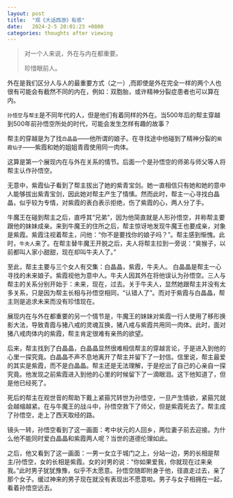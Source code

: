 ```yaml
---
layout: post
title:  "观《大话西游》有感"
date:   2024-2-5 20:01:23 +0800
categories: thoughts after viewing
---
```


> 对一个人来说，外在与内在都重要。
>
> 珍惜眼前人。

外在是我们区分人与人的最重要方式（之一）,而即使是外在完全一样的两个人也很有可能会有截然不同的内在，例如：双胞胎，或许精神分裂症患者也可以算在内。

`孙悟空`与`帮主`是不同年代的人，但是他们有着同样的外在。当500年后的帮主穿越到500年前孙悟空所处的时代，可能会发生怎样有趣的故事？

帮主的穿越是为了找`白晶晶`——他所谓的娘子。在寻找途中他碰到了精神分裂的`紫霞仙子`——紫霞和她的姐姐青霞使用同一肉体。

这算是第一个展现内在与外在关系的情节。后面一个是孙悟空的师弟与师父等人将帮主认作孙悟空。

无意中，紫霞仙子看到了帮主拔出了她的紫青宝剑。她一直相信只有她和她的意中人能够拔出紫青宝剑，因此她对帮主产生了情愫。然而此时，帮主一心寻找白晶晶，似乎较为专情，对紫霞的表白表示拒绝，伤了紫霞的心，两人分了手。

牛魔王在碰到帮主之后，直呼其“兄弟”，因为他简直就是人形孙悟空，并称帮主要跟他的妹妹成亲。来到牛魔王的住所之后，帮主惊讶地发现牛魔王也要成亲，对象是紫霞。紫霞注视着帮主，问他：“你不是要找你的娘子吗？”。帮主感到惭愧。此时，`牛夫人`来了。在帮主替牛魔王开脱之后，夫人将帮主拉到一旁说：“臭猴子，以前都叫人家小甜甜，现在却叫牛夫人了。”

至此，帮主主要与三个女人有交集：白晶晶，紫霞，牛夫人。
白晶晶是帮主一心寻找的未来娘子。紫霞视他为意中人。牛夫人因其外在将他误认为孙悟空。三人与帮主的关系分别开始于：未来，现在，过去。关于牛夫人，显然她跟帮主并没有太多关系，只是因为帮主长相与孙悟空相同，“认错人了”。而对于紫霞与白晶晶，帮主则是追求未来而没有珍惜现在。

展现内在与外在都重要的另一个情节是，牛魔王的妹妹对紫霞一行人使用了移形换影大法，导致青霞与猪八戒的灵魂互换，猪八戒与紫霞共用同一肉体。此时，面对猪八戒肉体内的紫霞，帮主肯定很难有亲热的欲望。

后来，帮主找到了白晶晶，白晶晶显然很难相信帮主的穿越言论，于是进入到他的心里一探究竟。白晶晶不声不息地离开了帮主并留下了一封信。信里说，帮主最爱的其实是紫霞，而不是白晶晶。帮主还是无法理解，于是挖出了自己的心亲自一探究竟。他发现之前紫霞进入到他的心里的时候留下了一滴眼泪。这下他知道了，但是他已经死了。

死后的帮主在观世音的帮助下戴上紧箍咒转世为孙悟空，一旦产生情欲，紧箍咒就会越缩越紧。在与牛魔王的战斗中，孙悟空救下了师父，但是紫霞死去了。帮主成了孙悟空，走上了西天取经的路。

镜头一转，孙悟空看到了这一画面：考中状元的人回乡，两位妻子前去迎接。为什么他不能同时爱白晶晶和紫霞两人呢？当世的道德伦理如此。

之后，他又看到了这一画面：一男一女立于城门之上，分站一边，男的长相是帮主/孙悟空，女的长相是紫霞。女的对男的说：“你如果爱我，你就现在过来亲我。”此时男子犹犹豫豫，似乎不太愿意。孙悟空随即附身于他，径直走过去，亲了那个女子。缓过神来的男子现在就没有表现出不愿意啦。男子与女子相拥在一起，看着孙悟空远去。
